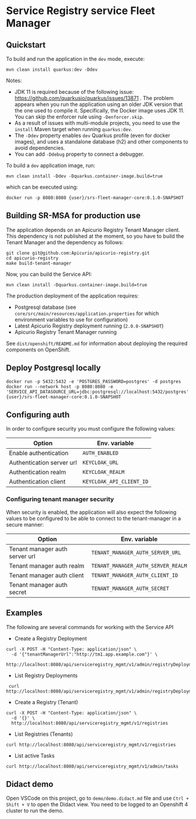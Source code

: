 # Service Registry service Fleet Manager

## Quickstart

To build and run the application in the `dev` mode, execute:

```shell script
mvn clean install quarkus:dev -Ddev
```

Notes:

- JDK 11 is required because of the following issue: https://github.com/quarkusio/quarkus/issues/13871 . The problem
  appears when you run the application using an older JDK version that the one used to compile it. Specifically, the
  Docker image uses JDK 11. You can skip the enforcer rule using `-Denforcer.skip`.
- As a result of issues with multi-module projects, you need to use the `install` Maven target when
  running `quarkus:dev`.
- The `-Ddev` property enables `dev` Quarkus profile (even for docker images), and uses
  a standalone database (h2) and other components to avoid dependencies.
- You can add `-Ddebug` property to connect a debugger.

To build a `dev` application image, run:

```shell script
mvn clean install -Ddev -Dquarkus.container-image.build=true
```

which can be executed using:

```shell script
docker run -p 8080:8080 {user}/srs-fleet-manager-core:0.1.0-SNAPSHOT
```

## Building SR-MSA for production use

The application depends on an Apicurio Registry Tenant Manager client.
This dependency is not published at the moment, so you have to build the Tenant Manager
and the dependency as follows:

```shell script
git clone git@github.com:Apicurio/apicurio-registry.git
cd apicurio-registry
make build-tenant-manager
```

Now, you can build the Service API:

```shell script
mvn clean install -Dquarkus.container-image.build=true
```

The production deployment of the application requires:
 - Postgresql database (see `core/src/main/resources/application.properties` for which environment variables to use for configuration)
 - Latest Apicurio Registry deployment running (`2.0.0-SNAPSHOT`)
 - Apicurio Registry Tenant Manager running

See `dist/openshift/README.md` for information about deploying the required components on OpenShift.

## Deploy Postgresql locally

```shell script
docker run -p 5432:5432 -e 'POSTGRES_PASSWORD=postgres' -d postgres
docker run --network host -p 8080:8080 -e 'SERVICE_API_DATASOURCE_URL=jdbc:postgresql://localhost:5432/postgres' {user}/srs-fleet-manager-core:0.1.0-SNAPSHOT
```

## Configuring auth

In order to configure security you must configure the following values:

|Option|Env. variable|
|---|---|
|Enable authentication |`AUTH_ENABLED`|
|Authentication server url|`KEYCLOAK_URL`|
|Authentication realm|`KEYCLOAK_REALM`|
|Authentication client|`KEYCLOAK_API_CLIENT_ID`|

### Configuring tenant manager security

When security is enabled, the application will also expect the following values to be configured to be able to connect to the tenant-manager in a secure manner:

|Option|Env. variable|
|---|---|
|Tenant manager auth server url |`TENANT_MANAGER_AUTH_SERVER_URL`|
|Tenant manager auth realm|`TENANT_MANAGER_AUTH_SERVER_REALM`|
|Tenant manager auth client|`TENANT_MANAGER_AUTH_CLIENT_ID`|
|Tenant manager auth secret|`TENANT_MANAGER_AUTH_SECRET`|

## Examples

The following are several commands for working with the Service API

* Create a Registry Deployment

```shell script
curl -X POST -H "Content-Type: application/json" \
  -d '{"tenantManagerUrl":"http://tm1.app.example.com"}' \
  http://localhost:8080/api/serviceregistry_mgmt/v1/admin/registryDeployments
```

* List Registry Deployments

```shell script
 curl http://localhost:8080/api/serviceregistry_mgmt/v1/admin/registryDeployments
```

* Create a Registry (Tenant)

```shell script
curl -X POST -H "Content-Type: application/json" \
  -d '{}' \
  http://localhost:8080/api/serviceregistry_mgmt/v1/registries
```

* List Registries (Tenants)

```shell script
curl http://localhost:8080/api/serviceregistry_mgmt/v1/registries
```

* List active Tasks

```shell script
curl http://localhost:8080/api/serviceregistry_mgmt/v1/admin/tasks
```

## Didact demo

Open VSCode on this project, go to `demo/demo.didact.md` file and use ` Ctrl + Shift + V ` to open the Didact view.
You need to be logged to an Openshift 4 cluster to run the demo.